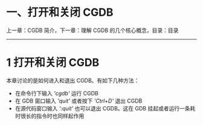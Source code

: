 # 一、打开和关闭 CGDB

上一章：CGDB 简介，下一章：理解 CGDB 的几个核心概念，目录：目录

* * *

# 1 打开和关闭 CGDB

本章讨论的是如何进入和退出 CGDB。有如下几种方法：

*   在命令行下输入 *'cgdb'* 运行 CGDB
*   在 GDB 窗口输入 *'quit'* 或者按下 *'Ctrl+D'* 退出 CGDB
*   在源代码窗口输入 *':quit'* 也可以退出 CGDB。这在 GDB 挂起或者运行一条耗时很长的指令时也同样起作用